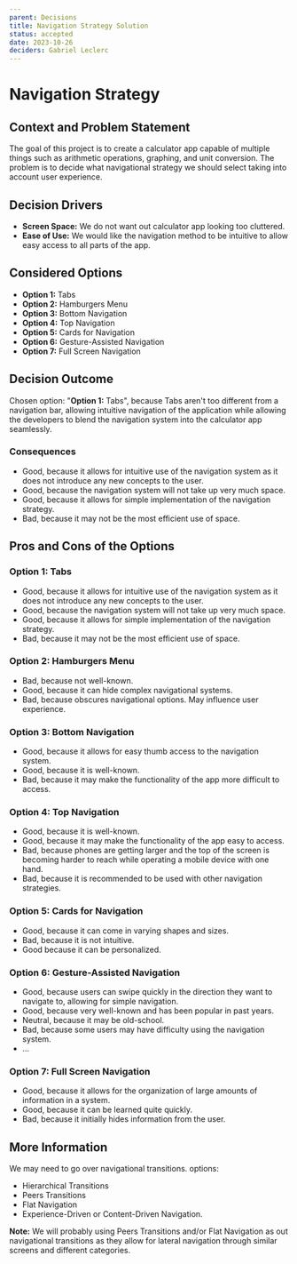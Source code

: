 ```yaml
---
parent: Decisions
title: Navigation Strategy Solution
status: accepted
date: 2023-10-26
deciders: Gabriel Leclerc
---
```


# Navigation Strategy

## Context and Problem Statement

The goal of this project is to create a calculator app capable of multiple things such as arithmetic operations, graphing, and unit conversion. The problem is to decide what navigational strategy we should select taking into account user experience.

## Decision Drivers

- **Screen Space:** We do not want out calculator app looking too cluttered.
- **Ease of Use:** We would like the navigation method to be intuitive to allow easy access to all parts of the app.

## Considered Options

- **Option 1:** Tabs
- **Option 2:** Hamburgers Menu
- **Option 3:** Bottom Navigation
- **Option 4:** Top Navigation
- **Option 5:** Cards for Navigation
- **Option 6:** Gesture-Assisted Navigation
- **Option 7:** Full Screen Navigation

## Decision Outcome

Chosen option: "**Option 1:** Tabs", because Tabs aren't too different from a navigation bar, allowing intuitive navigation of the application while allowing the developers to blend the navigation system into the calculator app seamlessly.

### Consequences

- Good, because it allows for intuitive use of the navigation system as it does not introduce any new concepts to the user.
- Good, because the navigation system will not take up very much space.
- Good, because it allows for simple implementation of the navigation strategy.
- Bad, because it may not be the most efficient use of space.

## Pros and Cons of the Options

### Option 1: Tabs

- Good, because it allows for intuitive use of the navigation system as it does not introduce any new concepts to the user.
- Good, because the navigation system will not take up very much space.
- Good, because it allows for simple implementation of the navigation strategy.
- Bad, because it may not be the most efficient use of space.

### Option 2: Hamburgers Menu

- Bad, because not well-known.
- Good, because it can hide complex navigational systems.
- Bad, because obscures navigational options. May influence user experience.

### Option 3: Bottom Navigation

- Good, because it allows for easy thumb access to the navigation system.
- Good, because it is well-known.
- Bad, because it may make the functionality of the app more difficult to access.

### Option 4: Top Navigation

- Good, because it is well-known.
- Good, because it may make the functionality of the app easy to access.
- Bad, because phones are getting larger and the top of the screen is becoming harder to reach while operating a mobile device with one hand.
- Bad, because it is recommended to be used with other navigation strategies.

### Option 5: Cards for Navigation

- Good, because it can come in varying shapes and sizes.
- Bad, because it is not intuitive.
- Good because it can be personalized.

### Option 6: Gesture-Assisted Navigation

- Good, because users can swipe quickly in the direction they want to navigate to, allowing for simple navigation.
- Good, because very well-known and has been popular in past years.
- Neutral, because it may be old-school.
- Bad, because some users may have difficulty using the navigation system.
- …

### Option 7: Full Screen Navigation

- Good, because it allows for the organization of large amounts of information in a system.
- Good, because it can be learned quite quickly.
- Bad, because it initially hides information from the user.

## More Information

We may need to go over navigational transitions.
options:

- Hierarchical Transitions
- Peers Transitions
- Flat Navigation
- Experience-Driven or Content-Driven Navigation.

**Note:** We will probably using Peers Transitions and/or Flat Navigation as out navigational transitions as they allow for lateral navigation through similar screens and different categories.

